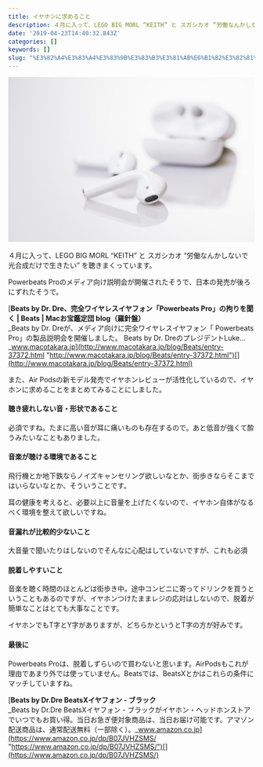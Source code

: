 ```yaml
---
title: イヤホンに求めること
description: ４月に入って、LEGO BIG MORL “KEITH” と スガシカオ “労働なんかしないで光合成だけで生きたい” を聴きまくっています。
date: '2019-04-23T14:40:32.843Z'
categories: []
keywords: []
slug: "%E3%82%A4%E3%83%A4%E3%83%9B%E3%83%B3%E3%81%AB%E6%B1%82%E3%82%81%E3%82%8B%E3%81%93%E3%81%A8"
---
```

![](1__2__TE2Y7flUzMlp9QihT9OA.jpeg)

４月に入って、LEGO BIG MORL “KEITH” と スガシカオ “労働なんかしないで光合成だけで生きたい” を聴きまくっています。

Powerbeats Proのメディア向け説明会が開催されたそうで、日本の発売が後ろにずれたそうで。

[**Beats by Dr. Dre、完全ワイヤレスイヤフォン「Powerbeats Pro」の拘りを聞く | Beats | Macお宝鑑定団 blog（羅針盤）**  
_Beats by Dr. Dreが、メディア向けに完全ワイヤレスイヤフォン「 Powerbeats Pro」の製品説明会を開催しました。 Beats by Dr. DreのプレジデントLuke…_www.macotakara.jp](http://www.macotakara.jp/blog/Beats/entry-37372.html "http://www.macotakara.jp/blog/Beats/entry-37372.html")[](http://www.macotakara.jp/blog/Beats/entry-37372.html)

また、Air Podsの新モデル発売でイヤホンレビューが活性化しているので、イヤホンに求めることをまとめてみることにしました。

#### 聴き疲れしない音・形状であること

必須ですね。たまに高い音が耳に痛いものも存在するので。あと低音が強くて酔うみたいなこともありました。

#### 音楽が聴ける環境であること

飛行機とか地下鉄ならノイズキャンセリング欲しいなとか、街歩きならそこまではいらないなとか、そういうことです。

耳の健康を考えると、必要以上に音量を上げたくないので、イヤホン自体がなるべく環境を整えて欲しいですね。

#### 音漏れが比較的少ないこと

大音量で聞いたりはしないのでそんなに心配はしていないですが、これも必須

#### 脱着しやすいこと

音楽を聴く時間のほとんどは街歩き中。途中コンビニに寄ってドリンクを買うということもあるのですが、イヤホンつけたままレジの応対はしないので、脱着が簡単なことはとても大事なことです。

イヤホンでもT字とY字がありますが、どちらかというとT字の方が好みです。

#### 最後に

Powerbeats Proは、脱着しずらいので買わないと思います。AirPodsもこれが理由であまり外では使っていません。Beatsでは、BeatsXとかはこれらの条件にマッチしていますね。

[**Beats by Dr.Dre BeatsXイヤフォン - ブラック**  
_Beats by Dr.Dre BeatsXイヤフォン - ブラックがイヤホン・ヘッドホンストアでいつでもお買い得。当日お急ぎ便対象商品は、当日お届け可能です。アマゾン配送商品は、通常配送無料（一部除く）。_www.amazon.co.jp](https://www.amazon.co.jp/dp/B07JVHZSMS/ "https://www.amazon.co.jp/dp/B07JVHZSMS/")[](https://www.amazon.co.jp/dp/B07JVHZSMS/)